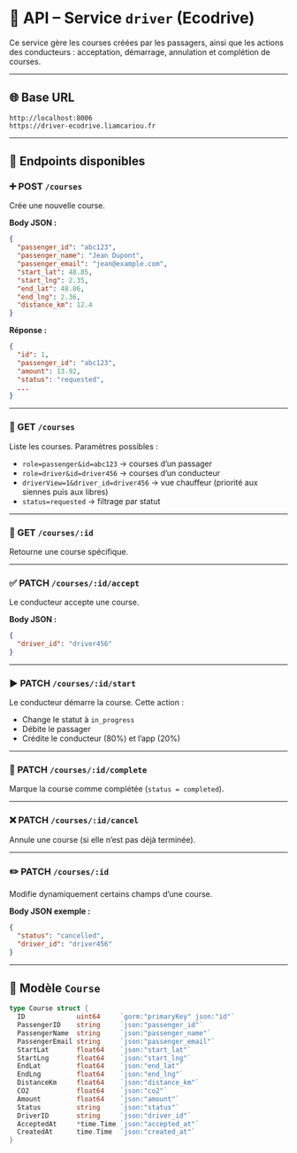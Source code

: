 # 📘 API – Service `driver` (Ecodrive)

Ce service gère les courses créées par les passagers, ainsi que les actions des conducteurs : acceptation, démarrage, annulation et complétion de courses.

---

## 🌐 Base URL

```
http://localhost:8006
https://driver-ecodrive.liamcariou.fr
```

---

## 📄 Endpoints disponibles

### ➕ POST `/courses`

Crée une nouvelle course.

**Body JSON :**
```json
{
  "passenger_id": "abc123",
  "passenger_name": "Jean Dupont",
  "passenger_email": "jean@example.com",
  "start_lat": 48.85,
  "start_lng": 2.35,
  "end_lat": 48.86,
  "end_lng": 2.36,
  "distance_km": 12.4
}
```

**Réponse :**
```json
{
  "id": 1,
  "passenger_id": "abc123",
  "amount": 13.92,
  "status": "requested",
  ...
}
```

---

### 📄 GET `/courses`

Liste les courses. Paramètres possibles :

- `role=passenger&id=abc123` → courses d’un passager
- `role=driver&id=driver456` → courses d’un conducteur
- `driverView=1&driver_id=driver456` → vue chauffeur (priorité aux siennes puis aux libres)
- `status=requested` → filtrage par statut

---

### 📄 GET `/courses/:id`

Retourne une course spécifique.

---

### ✅ PATCH `/courses/:id/accept`

Le conducteur accepte une course.

**Body JSON :**
```json
{
  "driver_id": "driver456"
}
```

---

### ▶️ PATCH `/courses/:id/start`

Le conducteur démarre la course. Cette action :

- Change le statut à `in_progress`
- Débite le passager
- Crédite le conducteur (80%) et l’app (20%)

---

### 🏁 PATCH `/courses/:id/complete`

Marque la course comme complétée (`status = completed`).

---

### ❌ PATCH `/courses/:id/cancel`

Annule une course (si elle n’est pas déjà terminée).

---

### ✏️ PATCH `/courses/:id`

Modifie dynamiquement certains champs d’une course.

**Body JSON exemple :**
```json
{
  "status": "cancelled",
  "driver_id": "driver456"
}
```

---

## 🧠 Modèle `Course`

```go
type Course struct {
  ID             uint64     `gorm:"primaryKey" json:"id"`
  PassengerID    string     `json:"passenger_id"`
  PassengerName  string     `json:"passenger_name"`
  PassengerEmail string     `json:"passenger_email"`
  StartLat       float64    `json:"start_lat"`
  StartLng       float64    `json:"start_lng"`
  EndLat         float64    `json:"end_lat"`
  EndLng         float64    `json:"end_lng"`
  DistanceKm     float64    `json:"distance_km"`
  CO2            float64    `json:"co2"`
  Amount         float64    `json:"amount"`
  Status         string     `json:"status"`
  DriverID       string     `json:"driver_id"`
  AcceptedAt     *time.Time `json:"accepted_at"`
  CreatedAt      time.Time  `json:"created_at"`
}
```
